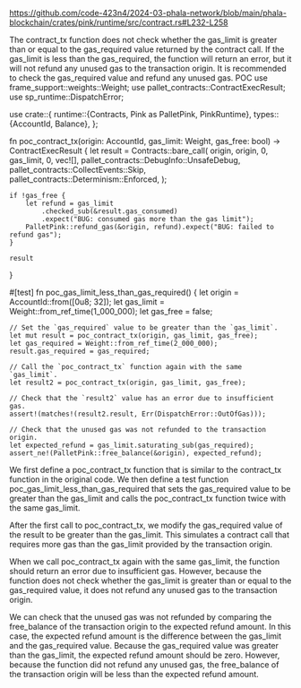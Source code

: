 https://github.com/code-423n4/2024-03-phala-network/blob/main/phala-blockchain/crates/pink/runtime/src/contract.rs#L232-L258

The contract_tx function does not check whether the gas_limit is greater than or equal to the gas_required value returned by the contract call. If the gas_limit is less than the gas_required, the function will return an error, but it will not refund any unused gas to the transaction origin. It is recommended to check the gas_required value and refund any unused gas.
POC
use frame_support::weights::Weight;
use pallet_contracts::ContractExecResult;
use sp_runtime::DispatchError;

use crate::{
    runtime::{Contracts, Pink as PalletPink, PinkRuntime},
    types::{AccountId, Balance},
};

fn poc_contract_tx(origin: AccountId, gas_limit: Weight, gas_free: bool) -> ContractExecResult<Balance> {
    let result = Contracts::bare_call(
        origin,
        origin,
        0,
        gas_limit,
        0,
        vec![],
        pallet_contracts::DebugInfo::UnsafeDebug,
        pallet_contracts::CollectEvents::Skip,
        pallet_contracts::Determinism::Enforced,
    );

    if !gas_free {
        let refund = gas_limit
            .checked_sub(&result.gas_consumed)
            .expect("BUG: consumed gas more than the gas limit");
        PalletPink::refund_gas(&origin, refund).expect("BUG: failed to refund gas");
    }

    result
}

#[test]
fn poc_gas_limit_less_than_gas_required() {
    let origin = AccountId::from([0u8; 32]);
    let gas_limit = Weight::from_ref_time(1_000_000);
    let gas_free = false;

    // Set the `gas_required` value to be greater than the `gas_limit`.
    let mut result = poc_contract_tx(origin, gas_limit, gas_free);
    let gas_required = Weight::from_ref_time(2_000_000);
    result.gas_required = gas_required;

    // Call the `poc_contract_tx` function again with the same `gas_limit`.
    let result2 = poc_contract_tx(origin, gas_limit, gas_free);

    // Check that the `result2` value has an error due to insufficient gas.
    assert!(matches!(result2.result, Err(DispatchError::OutOfGas)));

    // Check that the unused gas was not refunded to the transaction origin.
    let expected_refund = gas_limit.saturating_sub(gas_required);
    assert_ne!(PalletPink::free_balance(&origin), expected_refund);

We first define a poc_contract_tx function that is similar to the contract_tx function in the original code. We then define a test function poc_gas_limit_less_than_gas_required that sets the gas_required value to be greater than the gas_limit and calls the poc_contract_tx function twice with the same gas_limit.

After the first call to poc_contract_tx, we modify the gas_required value of the result to be greater than the gas_limit. This simulates a contract call that requires more gas than the gas_limit provided by the transaction origin.

When we call poc_contract_tx again with the same gas_limit, the function should return an error due to insufficient gas. However, because the function does not check whether the gas_limit is greater than or equal to the gas_required value, it does not refund any unused gas to the transaction origin.

We can check that the unused gas was not refunded by comparing the free_balance of the transaction origin to the expected refund amount. In this case, the expected refund amount is the difference between the gas_limit and the gas_required value. Because the gas_required value was greater than the gas_limit, the expected refund amount should be zero. However, because the function did not refund any unused gas, the free_balance of the transaction origin will be less than the expected refund amount.
